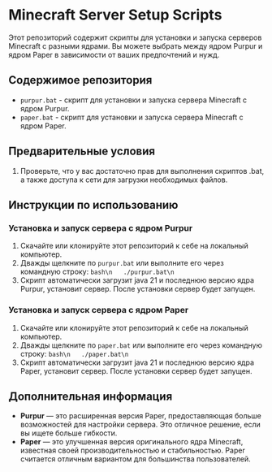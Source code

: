 # Minecraft Server Setup Scripts
Этот репозиторий содержит скрипты для установки и запуска серверов Minecraft с разными ядрами. Вы можете выбрать между ядром Purpur и ядром Paper в зависимости от ваших предпочтений и нужд.


## Содержимое репозитория
- `purpur.bat` - скрипт для установки и запуска сервера Minecraft с ядром Purpur.
- `paper.bat` - скрипт для установки и запуска сервера Minecraft с ядром Paper.

## Предварительные условия
1. Проверьте, что у вас достаточно прав для выполнения скриптов .bat, а также доступа к сети для загрузки необходимых файлов.

## Инструкции по использованию
### Установка и запуск сервера с ядром Purpur
1. Скачайте или клонируйте этот репозиторий к себе на локальный компьютер.
2. Дважды щелкните по `purpur.bat` или выполните его через командную строку: 
```bash\n   ./purpur.bat\n   ```
3. Скрипт автоматически загрузит java 21 и последнюю версию ядра Purpur, установит сервер. После установки сервер будет запущен.

### Установка и запуск сервера с ядром Paper
1. Скачайте или клонируйте этот репозиторий к себе на локальный компьютер.
2. Дважды щелкните по `paper.bat` или выполните его через командную строку:
```bash\n   ./paper.bat\n   ```
3. Скрипт автоматически загрузит java 21 и последнюю версию ядра Paper, установит сервер. После установки сервер будет запущен.

## Дополнительная информация
- **Purpur** — это расширенная версия Paper, предоставляющая больше возможностей для настройки сервера. Это отличное решение, если вы ищете больше гибкости.
- **Paper** — это улучшенная версия оригинального ядра Minecraft, известная своей производительностью и стабильностью. Paper считается отличным вариантом для большинства пользователей.
